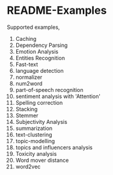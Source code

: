 # README-Examples

Supported examples,

1. Caching
2. Dependency Parsing
3. Emotion Analysis
4. Entities Recognition
5. Fast-text
6. language detection
7. normalizer
8. num2word
9. part-of-speech recognition
10. sentiment analysis with 'Attention'
11. Spelling correction
12. Stacking
13. Stemmer
14. Subjectivity Analysis
15. summarization
16. text-clustering
17. topic-modelling
18. topics and influencers analysis
19. Toxicity analysis
20. Word mover distance
21. word2vec
